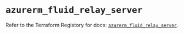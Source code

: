 # `azurerm_fluid_relay_server`

Refer to the Terraform Registory for docs: [`azurerm_fluid_relay_server`](https://www.terraform.io/docs/providers/azurerm/r/fluid_relay_server).
